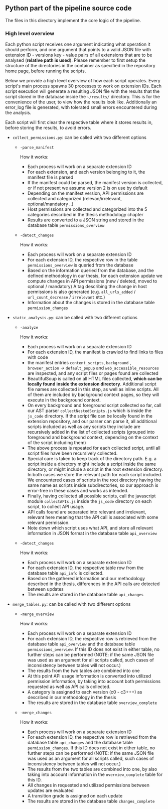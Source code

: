 ## Python part of the pipeline source code





The files in this directory implement the core logic of the pipeline. 





### High level overview

Each python script receives one argument indicating what operation it should perform, and one argument that points to a valid JSON file with extension ID - versions key - value pairs of all extensions that are to be analysed (**relative path is used**). Please remember to first setup the structure of the directories in the container as specified in the repository home page, before running the scripts. 



Below we provide a high level overview of how each script operates. Every script's main process spawns 30 processes to work on extension IDs. Each script execution will generate a resulting JSON file with the results that the script stored in the database inside the `~/results/` directory. This is for the convenience of the user, to view how the results look like. Additionally an error_log file is generated, with tolerated small errors encountered during the analysis.

Each script will first clear the respective table where it stores results in, before storing the results, to avoid errors.



- `collect_permissions.py`: can be called with two different options

  - `-parse_manifest` 

    How it works:

    - Each process will work on a separate extension ID
    - For each extension, and each version belonging to it, the manifest file is parsed
    - If the manifest could be parsed, the manifest version is collected, or if not present we assume version 2 is on use by default
    - Depending on the manifest version,  API permissions are collected and categorized (relevan/irrelevant, optional/mandatory ..) 
    - Host permissions are collected and categorized into the 5 categories described in the thesis methodology chapter
    - Results are converted to a JSON string and stored in the database table `permissions_overview`

  

  - `-detect_changes`

    How it works:

    - Each process will work on a separate extension ID
    - For each extension ID, the respective row in the table `permissions_overview` is queried from the database
    - Based on the information queried from the database, and the defined methodology in our thesis, for each extension update we compute changes in API permissions (new / deleted, moved to optional / mandatory)
      A tag describing the change in host permissions is also generated (e.g. `all_urls_added` / `url_count_decrease` / `irrelevant` etc.)
    - Information about the changes is stored in the database table `permission_changes`

  









- `static_analysis.py`: can be called with two different options

  - `-analyze` 

    How it works:

    - Each process will work on a separate extension ID
    - For each extension ID, the manifest is crawled to find links to files with code
    - the manifest entries `content_scripts`, `background` , `browser_action` -> `default_popup` and `web_accessible_resources` are inspected, and any script files or pages found are collected
    - BeautifulSoup is called on all HTML files collected, **which can be locally found inside the extension directory**. Additional script file names are collected in this step, as well as inline scripts. All of them are included by background context pages, so they will execute in the background context.
    - On every background and foreground script collected so far, call our AST parser `collectNestedScripts.js` which is inside the `js_code` directory. If the script file can be locally found in the extension repository, and our parser can parse it, all additional scripts included as well as any scripts they include are recursively added in the list of collected scripts (grouped into foreground and background context, depending on the context of the script including them)
    - The above process is repeated for each collected script, until all script files have been recursively collected. 
    - Special care is taken to keep track of the directory path. E.g. a script inside a directory might include a script inside the same directory, or might include a script in the root extension directory. In both cases we store the relevant path for each script included. We encountered cases of scripts in the root directory having the same name as scripts inside subdirectories, so our approach is error-free in these cases and works as intended.
    - Finally, having collected all possible scripts, call the javascript module `collectAPIs.js` inside the `js_code` directory on each script, to collect API usage. 
    - API calls found are separated into relevant and irrelevant, relevant here meaning that the API call is associated with some relevant permission.
    - Note down which script uses what API, and store all relevant information in JSON format in the database table `api_overview`

  - `-detect_changes`

    How it works:

    - Each process will work on a separate extension ID
    - For each extension ID, the respective table row from the database table `api_info` is collected.
    - Based on the gathered information and our methodology described in the thesis, differences in the API calls are detected between updates
    - The results are stored in the database table `api_changes`













- `merge_tables.py`: can be called with two different options

  - `-merge_overview` 

    How it works:

    - Each process will work on a separate extension ID
    - For each extension ID, the respective row is retrieved from the database table `api_overview` and the database table `permissions_overview`. If this ID does not exist in either table, no  further steps can be performed (NOTE: if the same JSON file was used as an argument for all scripts called, such cases of inconsistency between tables will not occur.)
    - The results from the two tables are combined into one
    - At this point API usage information is converted into utilized permission information, by taking into account both permissions requested as well as API calls collected.
    - A category is assigned to each version (c0 - c3+++) as described in our methodology in the thesis
    - The results are stored in the database table `overview_complete`

  - `-merge_changes`

    How it works:

    - Each process will work on a separate extension ID
    - For each extension ID, the respective row is retrieved from the database table `api_changes` and the database table `permission_changes`. If this ID does not exist in either table, no  further steps can be performed (NOTE: if the same JSON file was used as an argument for all scripts called, such cases of inconsistency between tables will not occur.)
    - The results from the two tables are combined into one, by also taking into account information in the `overview_complete` table for this ID.
    - All changes in requested and utilized permissions between updates are evaluated
    - A transition grade is assigned on each update
    - The results are stored in the database table `changes_complete`









